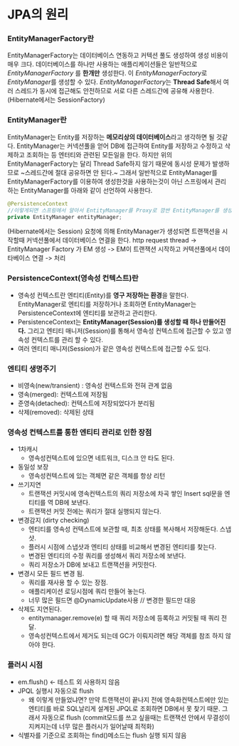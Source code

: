 # JPA의 원리

### EntityManagerFactory란

EntityManagerFactory는 데이터베이스 연동하고 커텍션 풀도 생성하여 생성 비용이 매우 크다.
데이터베이스를 하나만 사용하는 애플리케이션들은 일반적으로 _EntityManagerFactory_ 를 **한개만** 생성한다.
이 *EntityManagerFactory*로 *EntityManager*를 생성할 수 있다.
*EntityManagerFactory*는 **Thread Safe**해서 여러 스레드가 동시에 접근해도 안전하므로 서로 다른 스레드간에 공유해 사용한다.
(Hibernate에서는 SessionFactory)

### EntityManager란

EntityManager는 Entity를 저장하는 **메모리상의 데이터베이스**라고 생각하면 될 것같다.
EntityManager는 커넥션풀을 얻어 DB에 접근하여 Entity를 저장하고 수정하고 삭제하고 조회하는 등 엔터티와 관련된 모든일을 한다.
하지만 위의 EntityManagerFactory는 달리 Thread Safe하지 않기 때문에 동시성 문제가 발생하므로 ~스레드간에 절대 공유하면 안 된다.~
그래서 일반적으로 EntityManager를 EntityManagerFactory를 이용하여 생성한것을 사용하는것이 아닌 스프링에서 관리하는 EntityManager를 아래와 같이 선언하여 사용한다.

```java
@PersistenceContext
//이렇게되면 스프링에서 알아서 EntityManager를 Proxy로 깜싼 EntityManager를 생성 하여 주입해주기 때문에 Thread-Safety를 보장 한다.
private EntityManager entityManager;
```

(Hibernate에서는 Session)
요청에 의해 EntityManager가 생성되면 트랜잭션을 시작할때 커넥션풀에서 데이터베이스 연결을 한다.
http request thread -> EntityManager Factory 가 EM 생성 -> EM이 트랜잭션 시작하고 커텍션풀에서 데이타베이스 연결 -> 처리

### PersistenceContext(영속성 컨텍스트)란

- 영속성 컨텍스트란 엔티티(Entity)를 **영구 저장하는 환경**을 말한다. EntityManager로 엔티티를 저장하거나 조회하면 EntityManager는 PersistenceContext에 엔티티를 보관하고 관리한다.
- PersistenceContext는 **EntityManager(Session)를 생성할 때 하나 만들어진다.** 그리고 엔티티 매니저(Session)를 통해서 영속성 컨텍스트에 접근할 수 있고 영속성 컨텍스트를 관리 할 수 있다.
- 여러 엔티티 매니저(Session)가 같은 영속성 컨텍스트에 접근할 수도 있다.

### 엔티티 생명주기

- 비영속(new/transient) : 영속성 컨텍스트와 전혀 관계 없음
- 영속(merged): 컨텍스트에 저장됨
- 준영속(detached): 컨텍스트에 저장되었다가 분리됨
- 삭제(removed): 삭제된 상태

### 영속성 컨텍스트를 통한 엔티티 관리로 인한 장점

- 1차캐시
  - 영속성컨텍스트에 있으면 네트워크, 디스크 안 타도 된다.
- 동일성 보장
  - 영속성컨텍스트에 있는 객체면 같은 객체를 항상 리턴
- 쓰기지연
  - 트랜잭션 커밋시에 영속컨텍스트의 쿼리 저장소에 차곡 쌓인 Insert sql문을 엔티티를 역 DB에 보낸다.
  - 트랜잭션 커밋 전에는 쿼리가 절대 실행되지 않는다.
- 변경감지 (dirty checking)
  - 엔티티를 영속성 컨텍스트에 보관할 때, 최초 상태를 복사해서 저장해둔다. 스냅샷.
  - 플러시 시점에 스냅샷과 엔티티 상태를 비교해서 변경된 엔티티를 찾는다.
  - 변경된 엔티티의 수정 쿼리를 생성해서 쿼리 저장소에 보낸다.
  - 쿼리 저장소가 DB에 보내고 트랜잭션을 커밋한다.
- 변경시 모든 필드 변경 됨.
  - 쿼리를 재사용 할 수 있는 장점.
  - 애플리케이션 로딩시점에 쿼리 만들어 놓는다.
  - 너무 많은 필드면 @DynamicUpdate사용 // 변경한 필드만 대응
- 삭제도 지연된다.
  - entitymanager.remove(e) 할 때 쿼리 저장소에 등록하고 커밋될 때 쿼리 전달.
  - 영속성컨텍스트에서 제거도 되는데 GC가 이뤄지려면 해당 객체를 참조 하지 않아야 한다.

### 플러시 시점

- em.flush() <- 테스트 외 사용하지 않음
- JPQL 실행시 자동으로 flush
  - 왜 이렇게 만들었냐면? 만약 트랜잭션이 끝나지 전에 영속화컨텍스트에만 있는 엔티티를 바로 SQL날리게 설계된 JPQL로 조회하면 DB에서 못 찾기 때문. 그래서 자동으로 flush (commit모드를 쓰고 싶을때는 트랜잭션 안에서 무결성이 지켜지는데 너무 많은 플러시가 일어날때 최적화)
- 식별자를 기준으로 조회하는 find()메소드는 flush 실행 되지 않음
